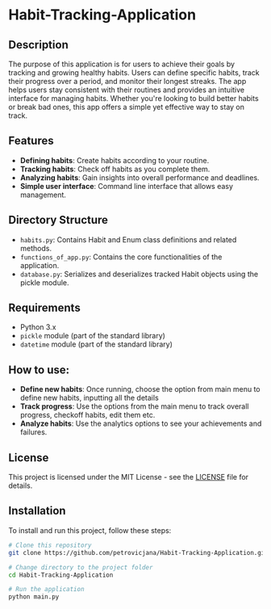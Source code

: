 # Habit-Tracking-Application

## Description

The purpose of this application is for users to achieve their goals by tracking and growing healthy habits. Users can define specific habits, track their progress over a period, and monitor their longest streaks. The app helps users stay consistent with their routines and provides an intuitive interface for managing habits. Whether you're looking to build better habits or break bad ones, this app offers a simple yet effective way to stay on track.

## Features

- **Defining habits**: Create habits according to your routine.
- **Tracking habits**: Check off habits as you complete them.
- **Analyzing habits**: Gain insights into overall performance and deadlines.
- **Simple user interface**: Command line interface that allows easy management.

## Directory Structure

- `habits.py`: Contains Habit and Enum class definitions and related methods.
- `functions_of_app.py`: Contains the core functionalities of the application.
- `database.py`: Serializes and deserializes tracked Habit objects using the pickle module.

## Requirements

- Python 3.x
- `pickle` module (part of the standard library)
- `datetime` module (part of the standard library)

## How to use:
- **Define new habits**: Once running, choose the option from main menu to define new habits, inputting all the details
- **Track progress**: Use the options from the main menu to track overall progress, checkoff habits, edit them etc.
- **Analyze habits**: Use the analytics options to see your achievements and failures.

## License

This project is licensed under the MIT License - see the [LICENSE](LICENSE) file for details.


## Installation

To install and run this project, follow these steps:

```bash
# Clone this repository
git clone https://github.com/petrovicjana/Habit-Tracking-Application.git

# Change directory to the project folder
cd Habit-Tracking-Application

# Run the application
python main.py 
